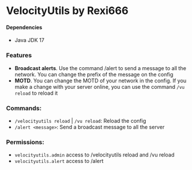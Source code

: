 # VelocityUtils by Rexi666
#### Dependencies
- Java JDK 17

### Features
- **Broadcast alerts**. Use the command /alert to send a message to all the network. You can change the prefix of the message on the config
- **MOTD**. You can change the MOTD of your network in the config. If you make a change with your server online, you can use the command `/vu reload` to reload it

### Commands:
- `/velocityutils reload` | `/vu reload`: Reload the config
- `/alert <message>`: Send a broadcast message to all the server

### Permissions:
- `velocityutils.admin` access to /velocityutils reload and /vu reload
- `velocityutils.alert` access to /alert